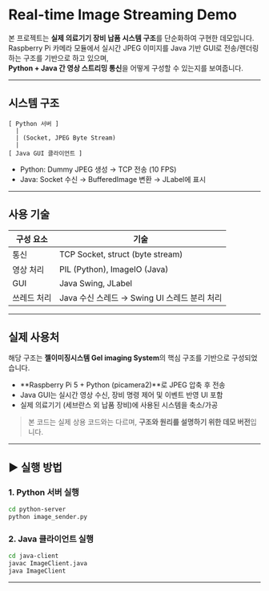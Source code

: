 # Real-time Image Streaming Demo

본 프로젝트는 **실제 의료기기 장비 납품 시스템 구조**를 단순화하여 구현한 데모입니다.  
Raspberry Pi 카메라 모듈에서 실시간 JPEG 이미지를 Java 기반 GUI로 전송/렌더링하는 구조를 기반으로 하고 있으며,  
**Python + Java 간 영상 스트리밍 통신**을 어떻게 구성할 수 있는지를 보여줍니다.

---

## 시스템 구조

```text
[ Python 서버 ]
  |
  | (Socket, JPEG Byte Stream)
  |
[ Java GUI 클라이언트 ]
```

- Python: Dummy JPEG 생성 → TCP 전송 (10 FPS)
- Java: Socket 수신 → BufferedImage 변환 → JLabel에 표시

---

## 사용 기술

| 구성 요소 | 기술 |
|-----------|------|
| 통신 | TCP Socket, struct (byte stream) |
| 영상 처리 | PIL (Python), ImageIO (Java) |
| GUI | Java Swing, JLabel |
| 쓰레드 처리 | Java 수신 스레드 → Swing UI 스레드 분리 처리 |

---

## 실제 사용처

해당 구조는 **젤이미징시스템 Gel imaging System**의 핵심 구조를 기반으로 구성되었습니다.

- **Raspberry Pi 5 + Python (picamera2)**로 JPEG 압축 후 전송
- Java GUI는 실시간 영상 수신, 장비 명령 제어 및 이벤트 반영 UI 포함
- 실제 의료기기 (세브란스 외 납품 장비)에 사용된 시스템을 축소/가공

>  본 코드는 실제 상용 코드와는 다르며, **구조와 원리를 설명하기 위한 데모 버전**입니다.

---

## ▶ 실행 방법

### 1. Python 서버 실행

```bash
cd python-server
python image_sender.py
```

### 2. Java 클라이언트 실행

```bash
cd java-client
javac ImageClient.java
java ImageClient
```

---
